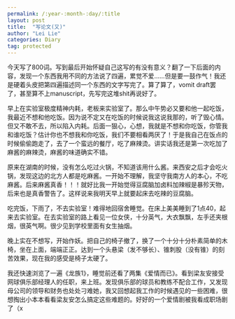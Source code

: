 ```yaml
---
permalink: /:year-:month-:day/:title
layout: post
title:  "写论文(又)"
author: "Lei Lie"
categories: Diary
tag: protected
---
```


今天写了800词。写到最后开始怀疑自己这写的有没有意义？翻了一下后面的内容，发现一个东西我用不同的方法说了四遍，累觉不爱……但是要一鼓作气！我还是硬着头皮把第四遍描述同一个东西的文字写完了。算了算了，vomit draft罢了，甚至算不上manuscript，先写完这堆shit再说好了。

早上在实验室极度精神内耗，老板来实验室了。那么中午势必又要和他一起吃饭，我最近不想和他吃饭。因为说不定又在吃饭的时候说我这说我那的，听了毁心情。但又不敢不去，所以陷入内耗。后面一狠心，心想，我就是不想和你吃饭，你管我和谁吃饭？估计你也不想我和你吃饭，我们不要相看两厌了！于是我自己在饭点的时候偷偷跑走了，去了一个蛮远的餐厅，吃了麻辣烫。讲实话我还是第一次吃加了麻酱的麻辣烫，麻酱的味道确实不错。

原来在湖南的时候，没有怎么吃过火锅，不知道该用什么酱。来西安之后才会吃火锅，发现这边的北方人都是吃麻酱。一开始不理解，我坚守我南方人的本心，不吃麻酱。后来麻酱真香！！！就好比我一开始觉得豆腐脑加卤料加辣椒是暴殄天物，后来也是真香警告了。这样说来我明天早上就要起床去吃辣的豆腐脑。

吃完饭，下雨了，不去实验室！难得地回宿舍睡觉。在床上美美睡到了1点40，起来去实验室。在去实验室的路上看见一位女侠，十分英气，大衣飘飘，左手还夹根烟，很英气啊。很少见到学校里面有女生抽烟。

晚上实在不想写，开始作妖。把自己的椅子撤了，换了一个十分十分朴素简单的木椅，坐在上面，端端正正。达到一个头悬梁（发不够长）、锥刺股（没有锥）的刻苦效果，现在我的感受是椅子太硬了。

我还快速浏览了一遍《龙族1》，睡觉前还看了两集《爱情而已》。看到梁友安接受网球俱乐部经理人的任职，来上班。发现俱乐部的球员和教练不配合工作，又发现母公司的领导和财务也处处刁难她，我又回想起我工作的时候遇见的一些困难，很想掏出小本本看看梁友安怎么搞定这些难题的。好好的一个爱情剧被我看成职场剧了（x